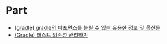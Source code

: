 # Part
- [[gradle] gradle의 퍼포먼스를 늘릴 수 있는 유용한 정보 및 옵션들](https://sabarada.tistory.com/198?category=800100)
- [(Gradle) 테스트 의존성 관리하기](https://perfectacle.github.io/2022/03/13/gradle-java-test-fixtures-plugin/)
